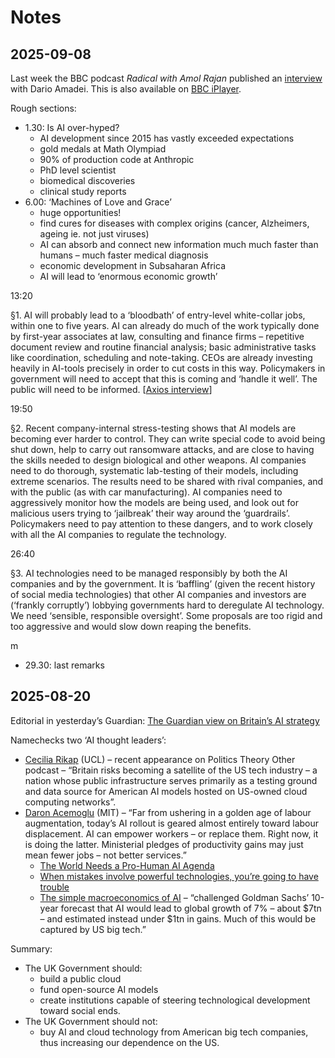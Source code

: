 # Notes

## 2025-09-08

Last week the BBC podcast *Radical with Amol Rajan* published an [interview](https://www.bbc.co.uk/sounds/play/m002ht32) with Dario Amadei. This is also available on [BBC iPlayer](https://www.bbc.co.uk/iplayer/episodes/m002f1d0/radical-with-amol-rajan).

Rough sections:
- 1.30: Is AI over-hyped?
  - AI development since 2015 has vastly exceeded expectations
  - gold medals at Math Olympiad
  - 90% of production code at Anthropic
  - PhD level scientist
  - biomedical discoveries
  - clinical study reports
- 6.00: ‘Machines of Love and Grace’
  - huge opportunities!
  - find cures for diseases with complex origins (cancer, Alzheimers, ageing ie. not just viruses)
  - AI can absorb and connect new information much much faster than humans – much faster medical diagnosis
  - economic development in Subsaharan Africa
  - AI will lead to ‘enormous economic growth’
 
13:20

§1. AI will probably lead to a ‘bloodbath’ of entry-level white-collar jobs, within one to five years. AI can already do much of the work typically done by first-year associates at law, consulting and finance firms – repetitive document review and routine financial analysis; basic administrative tasks like coordination, scheduling and note-taking. CEOs are already investing heavily in AI-tools precisely in order to cut costs in this way. Policymakers in government will need to accept that this is coming and ‘handle it well’. The public will need to be informed. \[[Axios interview](https://www.axios.com/2025/05/28/ai-jobs-white-collar-unemployment-anthropic)\]

19:50

§2. Recent company-internal stress-testing shows that AI models are becoming ever harder to control. They can write special code to avoid being shut down, help to carry out ransomware attacks, and are close to having the skills needed to design biological and other weapons. AI companies need to do thorough, systematic lab-testing of their models, including extreme scenarios. The results need to be shared with rival companies, and with the public (as with car manufacturing). AI companies need to aggressively monitor how the models are being used, and look out for malicious users trying to ‘jailbreak’ their way around the ‘guardrails’. Policymakers need to pay attention to these dangers, and to work closely with all the AI companies to regulate the technology.

26:40

§3. AI technologies need to be managed responsibly by both the AI companies and by the government. It is ‘baffling’ (given the recent history of social media technologies) that other AI companies and investors are (‘frankly corruptly’) lobbying governments hard to deregulate AI technology. We need ‘sensible, responsible oversight’. Some proposals are too rigid and too aggressive and would slow down reaping the benefits.

m



- 29.30: last remarks

## 2025-08-20

Editorial in yesterday’s Guardian: [The Guardian view on Britain’s AI strategy](https://www.theguardian.com/commentisfree/2025/aug/18/the-guardian-view-on-britains-ai-strategy-the-risk-is-that-it-is-dependency-dressed-up-in-digital-hype)

Namechecks two ‘AI thought leaders’:
- [Cecilia Rikap](https://profiles.ucl.ac.uk/94616-cecilia-rikap) (UCL) – recent appearance on Politics Theory Other podcast – “Britain risks becoming a satellite of the US tech industry – a nation whose public infrastructure serves primarily as a testing ground and data source for American AI models hosted on US-owned cloud computing networks”.
- [Daron Acemoglu](https://economics.mit.edu/people/faculty/daron-acemoglu) (MIT) – “Far from ushering in a golden age of labour augmentation, today’s AI rollout is geared almost entirely toward labour displacement. AI can empower workers – or replace them. Right now, it is doing the latter. Ministerial pledges of productivity gains may just mean fewer jobs – not better services.”
  - [The World Needs a Pro-Human AI Agenda](https://www.project-syndicate.org/onpoint/ai-and-agi-designed-to-replace-workers-worst-of-all-possible-worlds-by-daron-acemoglu-2024-11)
  - [When mistakes involve powerful technologies, you’re going to have trouble](https://www.ft.com/content/67e49261-d046-424e-adf7-7cef5cb00292)
  - [The simple macroeconomics of AI](https://economics.mit.edu/sites/default/files/2024-05/The%20Simple%20Macroeconomics%20of%20AI.pdf) – “challenged Goldman Sachs’ 10-year forecast that AI would lead to global growth of 7% – about $7tn – and estimated instead under $1tn in gains. Much of this would be captured by US big tech.”

Summary: 
- The UK Government should:
  - build a public cloud
  - fund open-source AI models
  - create institutions capable of steering technological development toward social ends.
- The UK Government should not:
  - buy AI and cloud technology from American big tech companies, thus increasing our dependence on the US.


